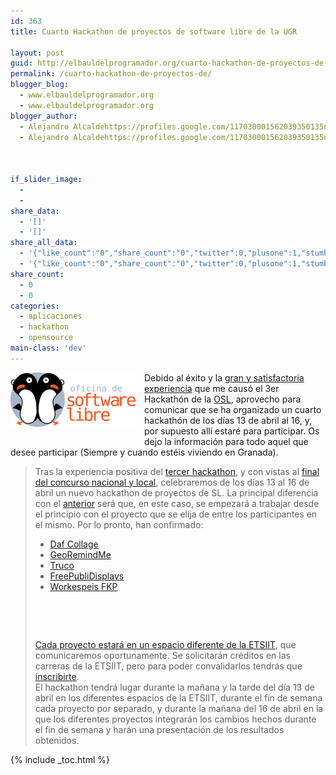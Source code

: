 ```yaml
---
id: 363
title: Cuarto Hackathon de proyectos de software libre de la UGR

layout: post
guid: http://elbauldelprogramador.org/cuarto-hackathon-de-proyectos-de-software-libre-de-la-ugr/
permalink: /cuarto-hackathon-de-proyectos-de/
blogger_blog:
  - www.elbauldelprogramador.org
  - www.elbauldelprogramador.org
blogger_author:
  - Alejandro Alcaldehttps://profiles.google.com/117030001562039350135noreply@blogger.com
  - Alejandro Alcaldehttps://profiles.google.com/117030001562039350135noreply@blogger.com

  
  
if_slider_image:
  - 
  - 
share_data:
  - '[]'
  - '[]'
share_all_data:
  - '{"like_count":"0","share_count":"0","twitter":0,"plusone":1,"stumble":0,"pinit":0,"count":1,"time":1333551673}'
  - '{"like_count":"0","share_count":"0","twitter":0,"plusone":1,"stumble":0,"pinit":0,"count":1,"time":1333551673}'
share_count:
  - 0
  - 0
categories:
  - aplicaciones
  - hackathon
  - opensource
main-class: 'dev'
---
```

<div class="separator" style="clear: both; text-align: center;">
  <a style="clear: left; float: left; margin-right: 1em; margin-bottom: 1em;" href="/assets/img/2012/04/oslugr1.png"><img src="/assets/img/2012/04/oslugr1.png" alt="" width="200" height="87" border="0" /></a>
</div>

Debido al éxito y la [gran y satisfactoria experiencia][1] que me causó el 3er Hackathón de la <a href="http://osl.ugr.es/" target="_blank">OSL</a>, aprovecho para comunicar que se ha organizado un cuarto hackathón de los días 13 de abril al 16, y, por supuesto allí estaré para participar. Os dejo la información para todo aquel que desee participar (Siempre y cuando estéis viviendo en Granada).

  
<!--ad-->

> Tras la experiencia positiva del [tercer hackathon][2], y con vistas al [final del concurso nacional y local][3], celebraremos de los días 13 al 16 de abril un nuevo hackathon de proyectos de SL. La principal diferencia con el [anterior][4] será que, en este caso, se empezará a trabajar desde el principio con el proyecto que se elija de entre los participantes en el mismo. Por lo pronto, han confirmado:
> 
> 
> 
>   * [Daf Collage][5]
>   * [GeoRemindMe][6]
>   * [Truco][7]
>   * [FreePubliDisplays][8]
>   * [Workespeis FKP][9]
> 
> [  
> ][9]
> 
> [  
> ][9]
> 
> [Cada proyecto estará en un espacio diferente de la ][9][ETSIIT][10], que comunicaremos oportunamente. Se solicitarán créditos en las carreras de la ETSIIT, pero para poder convalidarlos tendrás que [inscribirte][11].  
> El hackathon tendrá lugar durante la mañana y la tarde del día 13 de abril en los diferentes espacios de la ETSIIT, durante el fin de semana cada proyecto por separado, y durante la mañana del 16 de abril en la que los diferentes proyectos integrarán los cambios hechos durante el fin de semana y harán una presentación de los resultados obtenidos.



 [1]: /mi-experiencia-en-el-3-hackathon-de-la
 [2]: http://osl.ugr.es/2012/03/06/3o-hackathon-lecciones-aprendidas/
 [3]: http://www.concursosoftwarelibre.org/1112/fase-final
 [4]: http://osl.ugr.es/concurso-universitario-de-software-libre-granadino/3o-hackathon-de-proyectos-de-software-libre-de-la-ugr/
 [5]: http://dafcollage.wordpress.com
 [6]: http://georemindme.com
 [7]: http://trucocusl.wordpress.com
 [8]: http://www.rubencaceres.com/en
 [9]: http://fkp.workespeis-projects.com/blog/
 [10]: http://etsiit.ugr.es
 [11]: https://docs.google.com/spreadsheet/viewform?formkey=dDNkVXBJV0ZZNG5uOEpZYl84eHlUUlE6MA#gid=0

{% include _toc.html %}
